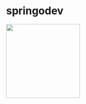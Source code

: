 # springodev
<p>
  <a href="https://github.com/kaankilic94/springodev/tree/master/screenshots/1.png" target="_blank">
<img src="https://github.com/kaankilic94/springodev/tree/master/screenshots/1.png" width="200" style="max-width:100%;"></a>


  
